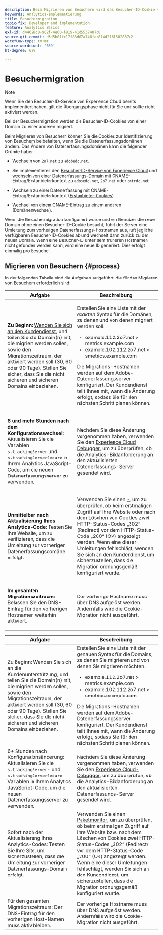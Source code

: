 ```yaml
---
description: Beim Migrieren von Besuchern wird das Besucher-ID-Cookie von einer Domain zu einer anderen migriert.
keywords: Analytics-Implementierung
title: Besuchermigration
topic-fix: Developer and implementation
feature: Analytics Basics
exl-id: d44628c8-902f-4e60-b819-41d5537407d8
source-git-commit: d3d5b01fe17f88d07a748fac814d2161682837c2
workflow-type: tm+mt
source-wordcount: '689'
ht-degree: 62%

---
```


# Besuchermigration

>[!NOTE]
>
>Wenn Sie den Besucher-ID-Service von Experience Cloud bereits implementiert haben, gilt die Übergangsphase nicht für Sie und sollte nicht aktiviert werden.

Bei der Besuchermigration werden die Besucher-ID-Cookies von einer Domain zu einer anderen migriert.

Beim Migrieren von Besuchern können Sie die Cookies zur Identifizierung von Besuchern beibehalten, wenn Sie die Datenerfassungsdomänen ändern. Das Ändern von Datenerfassungsdomänen kann die folgenden Gründe haben:

* Wechseln von `2o7.net` zu `adobedc.net`.

* Sie implementieren den [Besucher-ID-Service von Experience Cloud](https://experienceleague.adobe.com/docs/id-service/using/home.html?lang=de) und wechseln von einer Datenerfassungs-Domain mit CNAME-Eintrag/Erstanbieterkontext zu `adobedc.net`, `2o7.net` oder `omtrdc.net`

* Wechseln zu einer Datenerfassung mit CNAME-Eintrag/Erstanbieterkontext ([Erstanbieter-Cookies](https://experienceleague.adobe.com/docs/core-services/interface/ec-cookies/cookies-first-party.html?lang=de)).

* Wechsel von einem CNAME-Eintrag zu einem anderen (Domänenwechsel).

Wenn die Besuchermigration konfiguriert wurde und ein Benutzer die neue Domain ohne einen Besucher-ID-Cookie besucht, führt der Server eine Umleitung zum vorherigen Datenerfassungs-Hostnamen aus, ruft jegliche verfügbaren Besucher-ID-Cookies ab und wechselt dann zurück zu der neuen Domain. Wenn eine Besucher-ID unter dem früheren Hostnamen nicht gefunden werden kann, wird eine neue ID generiert. Dies erfolgt einmalig pro Besucher.

## Migrieren von Besuchern {#process}

In der folgenden Tabelle sind die Aufgaben aufgeführt, die für das Migrieren von Besuchern erforderlich sind:

<table id="table_7B2535FC3E264216A299686415C6B21C"> 
 <thead> 
  <tr> 
   <th colname="col1" class="entry"> Aufgabe </th> 
   <th colname="col3" class="entry"> Beschreibung </th> 
  </tr> 
 </thead>
 <tbody> 
  <tr> 
   <td colname="col1"> <p> <b>Zu Beginn:</b> <a href="https://helpx.adobe.com/de/marketing-cloud/contact-support.html"  >Wenden Sie sich an den Kundendienst</a>, und teilen Sie die Domain(n) mit, die migriert werden sollen, sowie den Migrationszeitraum, der aktiviert werden soll (30, 60 oder 90 Tage). Stellen Sie sicher, dass Sie die nicht sicheren und sicheren Domains einbeziehen. </p> </td> 
   <td colname="col3"> <p>Erstellen Sie eine Liste mit der <i>exakten</i> Syntax für die Domänen, zu denen und von denen migriert werden soll. </p> 
    <ul id="ul_067EC5C7619141A6BDFBC209C9FD47E2"> 
     <li id="li_0723D948465A49C1871B81207AEDC4DC">example.112.2o7.net &gt; metrics.example.com </li> 
     <li id="li_B0CA15A593BD4AB9802E33A3FF037C7A">example.102.112.2o7.net &gt; smetrics.example.com </li> 
    </ul> <p>Die Migrations-Hostnamen werden auf dem Adobe-Datenerfassungsserver konfiguriert. Der Kundendienst teilt Ihnen mit, wann die Änderung erfolgt, sodass Sie für den nächsten Schritt planen können. </p> </td> 
  </tr> 
  <tr> 
   <td colname="col1"> <p> <b>6 und mehr Stunden nach dem Konfigurationswechsel</b>: Aktualisieren Sie die Variablen <code> s.trackingServer</code> und <code> s.trackingServerSecure</code> in Ihrem Analytics JavaScript-Code, um die neuen Datenerfassungsserver zu verwenden. </p> </td> 
   <td colname="col3"> <p>Nachdem Sie diese Änderung vorgenommen haben, verwenden Sie den <a href="https://experienceleague.adobe.com/docs/debugger/using/experience-cloud-debugger.html?lang=de">Experience Cloud Debugger</a>, um zu überprüfen, ob die Analytics-Bildanforderung an den aktualisierten Datenerfassungs-Server gesendet wird. </p> </td> 
  </tr> 
  <tr> 
   <td colname="col1"> <p> <b>Unmittelbar nach Aktualisierung Ihres Analytics-Code</b>: Testen Sie Ihre Website, um zu verifizieren, dass die Umleitung zur vorherigen Datenerfassungsdomäne erfolgt. </p> </td> 
   <td colname="col3"> <p>Verwenden Sie einen <a href="../implement/validate/packet-monitor.md">-</a>, um zu überprüfen, ob beim erstmaligen Zugriff auf Ihre Website oder nach dem Löschen von Cookies zwei HTTP-Status-Codes „302“ (Redirect) vor dem HTTP-Status-Code „200“ (OK) angezeigt werden. Wenn eine dieser Umleitungen fehlschlägt, wenden Sie sich an den Kundendienst, um sicherzustellen, dass die Migration ordnungsgemäß konfiguriert wurde. </p> </td> 
  </tr> 
  <tr> 
   <td colname="col1"> <p> <b>Im gesamten Migrationszeitraum</b>: Belassen Sie den DNS-Eintrag für den vorherigen Hostnamen weiterhin aktiviert. </p> </td> 
   <td colname="col3"> <p>Der vorherige Hostname muss über DNS aufgelöst werden. Andernfalls wird die Cookie-Migration nicht ausgeführt. </p> </td> 
  </tr> 
 </tbody> 
</table>

| Aufgabe | Beschreibung |
|--- |--- |
| Zu Beginn: Wenden Sie sich an die Kundenunterstützung, und teilen Sie die Domain(n) mit, die migriert werden sollen, sowie den Migrationszeitraum, der aktiviert werden soll (30, 60 oder 90 Tage). Stellen Sie sicher, dass Sie die nicht sicheren und sicheren Domains einbeziehen. | Erstellen Sie eine Liste mit der genauen Syntax für die Domains, zu denen Sie migrieren und von denen Sie migrieren möchten.<ul><li>example.112.2o7.net > metrics.example.com</li><li>example.102.112.2o7.net > smetrics.example.com</li></ul>Die Migrations-Hostnamen werden auf dem Adobe-Datenerfassungsserver konfiguriert. Der Kundendienst teilt Ihnen mit, wann die Änderung erfolgt, sodass Sie für den nächsten Schritt planen können. |
| 6+ Stunden nach Konfigurationsänderung: Aktualisieren Sie die `s.trackingServer`- und `s.trackingServerSecure`-Variablen in Ihrem Analytics JavaScript-Code, um die neuen Datenerfassungsserver zu verwenden. | Nachdem Sie diese Änderung vorgenommen haben, verwenden Sie den [Experience Cloud-Debugger](https://experienceleague.adobe.com/docs/debugger/using/experience-cloud-debugger.html?lang=de), um zu überprüfen, ob die Analytics-Bildanforderung an den aktualisierten Datenerfassungs-Server gesendet wird. |
| Sofort nach der Aktualisierung Ihres Analytics-Codes: Testen Sie Ihre Site, um sicherzustellen, dass die Umleitung zur vorherigen Datenerfassungs-Domain erfolgt. | Verwenden Sie einen [Paketmonitor](../implement/validate/packet-monitor.md), um zu überprüfen, ob beim erstmaligen Zugriff auf Ihre Website bzw. nach dem Löschen von Cookies zwei HTTP-Status-Codes „302“ (Redirect) vor dem HTTP-Status-Code „200“ (OK) angezeigt werden. Wenn eine dieser Umleitungen fehlschlägt, wenden Sie sich an den Kundendienst, um sicherzustellen, dass die Migration ordnungsgemäß konfiguriert wurde. |
| Für den gesamten Migrationszeitraum: Der DNS-Eintrag für den vorherigen Host-Namen muss aktiv bleiben. | Der vorherige Hostname muss über DNS aufgelöst werden. Andernfalls wird die Cookie-Migration nicht ausgeführt. |